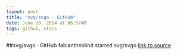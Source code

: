 ```yaml
---
layout: post
title: "svg/svgo · GitHub"
date: June 20, 2014 at 06:57AM
tags: github, stars
---
```

##svg/svgo · GitHub
fabiantheblind starred svg/svgo
[link to source](http://ift.tt/VHp3EC) 
